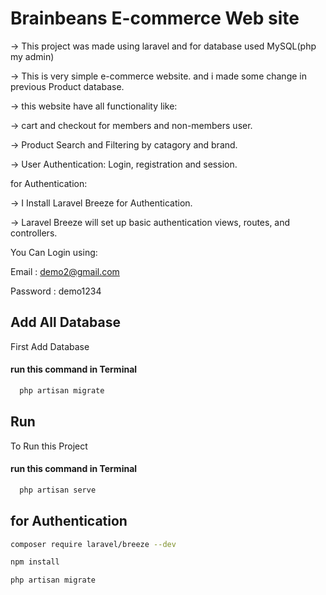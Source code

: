 # Brainbeans E-commerce Web site

-> This project was made using laravel and for database used MySQL(php my admin)

-> This is very simple e-commerce website. and i made some change in previous Product database. 

-> this website have all functionality  like:

-> cart and checkout for members and non-members user. 

-> Product Search and Filtering by catagory and brand.

-> User Authentication: Login, registration and session.

for Authentication:

-> I Install Laravel Breeze for Authentication.

-> Laravel Breeze will set up basic authentication views, routes, and controllers.


You Can Login using:

Email : demo2@gmail.com

Password : demo1234

## Add All Database

First Add Database

#### run this command in Terminal

```bash
  php artisan migrate
```

## Run

To Run this Project

#### run this command in Terminal

```bash
  php artisan serve
```

## for Authentication

```bash
composer require laravel/breeze --dev
```

```bash
npm install
```

```bash
php artisan migrate
```




